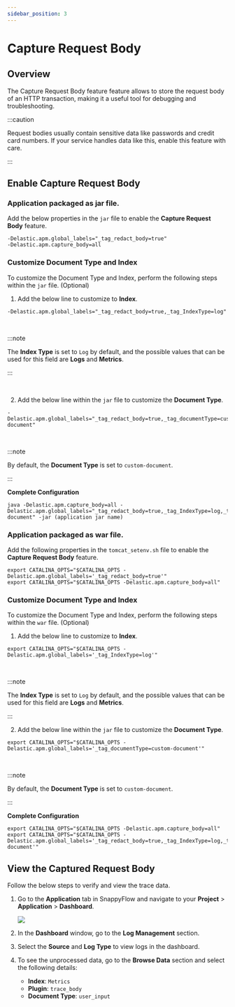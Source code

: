 ```yaml
---
sidebar_position: 3 
---
```


# Capture Request Body

## Overview

The Capture Request Body feature feature allows to store the request body of an HTTP transaction, making it a useful tool for debugging and troubleshooting.

:::caution

Request bodies usually contain sensitive data like passwords and credit card numbers. If your service handles data like this, enable this feature with care.

:::

## Enable Capture Request Body

### Application packaged as  jar file.

Add the below properties in the `jar` file to enable the **Capture Request Body** feature.

```
-Delastic.apm.global_labels="_tag_redact_body=true"
-Delastic.apm.capture_body=all 
```

### Customize Document Type and Index

To customize the Document Type and Index, perform the following steps within the `jar` file. (Optional)

1. Add the below line to customize to **Index**.

```
-Delastic.apm.global_labels="_tag_redact_body=true,_tag_IndexType=log"
```

 <br/>

:::note

  The **Index Type** is set to `Log` by default, and the possible values that can be used for this field are **Logs** and **Metrics**.

:::

<br/>

2. Add the below line within the `jar` file to customize the **Document Type**.

```
-Delastic.apm.global_labels="_tag_redact_body=true,_tag_documentType=custom-document"
```

<br/>

:::note

By default, the **Document Type** is set to `custom-document`.

:::

**Complete Configuration**

```
java -Delastic.apm.capture_body=all -Delastic.apm.global_labels="_tag_redact_body=true,_tag_IndexType=log,_tag_documentType=custom-document" -jar (application jar name)
```

### Application packaged as war file.

Add the following properties in the `tomcat_setenv.sh` file to enable the **Capture Request Body** feature.

```
export CATALINA_OPTS="$CATALINA_OPTS -Delastic.apm.global_labels='_tag_redact_body=true'"
export CATALINA_OPTS="$CATALINA_OPTS -Delastic.apm.capture_body=all"
```

### Customize Document Type and Index 

To customize the Document Type and Index, perform the following steps within the `war` file. (Optional)

1. Add the below line to customize to **Index**.

```
export CATALINA_OPTS="$CATALINA_OPTS -Delastic.apm.global_labels='_tag_IndexType=log'"
```
<br/>

:::note

The **Index Type** is set to `Log` by default, and the possible values that can be used for this field are     **Logs** and **Metrics**.

:::

2. Add the below line within the `jar` file to customize the **Document Type**.

```
export CATALINA_OPTS="$CATALINA_OPTS -     Delastic.apm.global_labels='_tag_documentType=custom-document'"
```

<br/>

:::note

By default, the **Document Type** is set to `custom-document`.

:::

**Complete Configuration**

```
export CATALINA_OPTS="$CATALINA_OPTS -Delastic.apm.capture_body=all"
export CATALINA_OPTS="$CATALINA_OPTS - Delastic.apm.global_labels='_tag_redact_body=true,_tag_IndexType=log,_tag_documentType=custom-document'"
```


## View the Captured Request Body

Follow the below steps to verify and view the trace data.

1. Go to the **Application** tab in SnappyFlow and navigate  to your **Project** > **Application** > **Dashboard**.

   <img src="/img/tracing/image_2.png" />

2. In the **Dashboard** window, go to the **Log Management** section.

3. Select the **Source** and **Log Type** to view logs in the dashboard.

4. To see the unprocessed data, go to the **Browse Data** section and select the following details:

   - **Index**: `Metrics`
   - **Plugin**: `trace_body`
   - **Document Type**:  `user_input`

